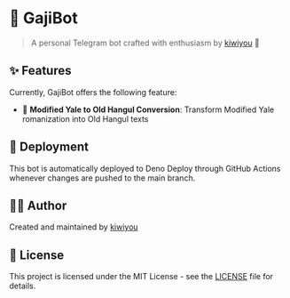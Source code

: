 # 🤖 GajiBot

> A personal Telegram bot crafted with enthusiasm by
> [kiwiyou](https://github.com/kiwiyou) 🌟

## ✨ Features

Currently, GajiBot offers the following feature:

- 📝 **Modified Yale to Old Hangul Conversion**: Transform Modified Yale
  romanization into Old Hangul texts

## 🚀 Deployment

This bot is automatically deployed to Deno Deploy through GitHub Actions
whenever changes are pushed to the main branch.

## 👨‍💻 Author

Created and maintained by [kiwiyou](https://github.com/kiwiyou)

## 📄 License

This project is licensed under the MIT License - see the [LICENSE](/LICENSE)
file for details.
